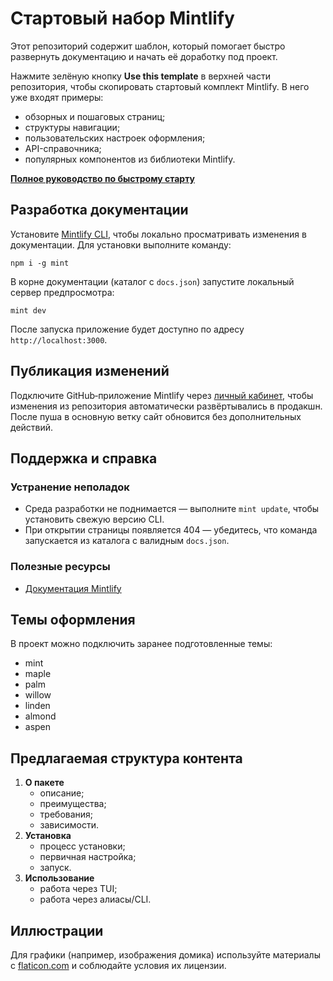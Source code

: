 # Стартовый набор Mintlify

Этот репозиторий содержит шаблон, который помогает быстро развернуть документацию и начать её доработку под проект.

Нажмите зелёную кнопку **Use this template** в верхней части репозитория, чтобы скопировать стартовый комплект Mintlify. В него уже входят примеры:

- обзорных и пошаговых страниц;
- структуры навигации;
- пользовательских настроек оформления;
- API-справочника;
- популярных компонентов из библиотеки Mintlify.

**[Полное руководство по быстрому старту](https://starter.mintlify.com/quickstart)**

## Разработка документации

Установите [Mintlify CLI](https://www.npmjs.com/package/mint), чтобы локально просматривать изменения в документации. Для установки выполните команду:

```
npm i -g mint
```

В корне документации (каталог с `docs.json`) запустите локальный сервер предпросмотра:

```
mint dev
```

После запуска приложение будет доступно по адресу `http://localhost:3000`.

## Публикация изменений

Подключите GitHub‑приложение Mintlify через [личный кабинет](https://dashboard.mintlify.com/settings/organization/github-app), чтобы изменения из репозитория автоматически развёртывались в продакшн. После пуша в основную ветку сайт обновится без дополнительных действий.

## Поддержка и справка

### Устранение неполадок

- Среда разработки не поднимается — выполните `mint update`, чтобы установить свежую версию CLI.
- При открытии страницы появляется 404 — убедитесь, что команда запускается из каталога с валидным `docs.json`.

### Полезные ресурсы

- [Документация Mintlify](https://mintlify.com/docs)

## Темы оформления

В проект можно подключить заранее подготовленные темы:

- mint
- maple
- palm
- willow
- linden
- almond
- aspen

## Предлагаемая структура контента

1. **О пакете**
   - описание;
   - преимущества;
   - требования;
   - зависимости.
2. **Установка**
   - процесс установки;
   - первичная настройка;
   - запуск.
3. **Использование**
   - работа через TUI;
   - работа через алиасы/CLI.

## Иллюстрации

Для графики (например, изображения домика) используйте материалы с [flaticon.com](https://www.flaticon.com/legal) и соблюдайте условия их лицензии.

